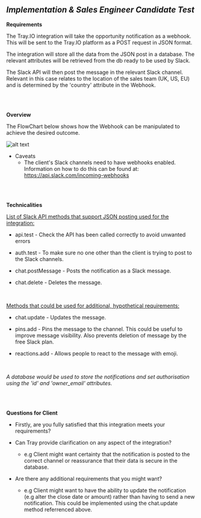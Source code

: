 *Implementation & Sales Engineer Candidate Test*
---

**Requirements**

The Tray.IO integration will take the opportunity notification as a webhook. This will be sent to the Tray.IO platform as a POST request in JSON format.

The integration will store all the data from the JSON post in a database. The relevant attributes will be retrieved from the db  ready to be used by Slack.


The Slack API will then post the message in the relevant Slack channel. Relevant in this case relates to the location of the sales team (UK, US, EU) and is determined by the 'country' attribute in the Webhook.

</br>
</br>

**Overview**

The FlowChart below shows how the Webhook can be manipulated to achieve the desired outcome.

![alt text](https://github.com/hotblack86/Tray_TT/blob/master/Platform_Integration_Task/Tray%20Integration%20FlowChart.png)


- Caveats
    - The client's Slack channels need to have webhooks enabled. Information on how to do this can be found at:
    https://api.slack.com/incoming-webhooks

</br>
</br>

**Technicalities**

<ins>List of Slack API methods that support JSON posting used for the integration:</ins>

- api.test   - Check the API has been called correctly to avoid unwanted errors

- auth.test   - To make sure no one other than the client is trying to post to the Slack channels.

- chat.postMessage   - Posts the notification as a Slack message.

- chat.delete   - Deletes the message.
</br>

<ins>Methods that could be used for additional, hypothetical requirements:</ins>

- chat.update  - Updates the message.

- pins.add   - Pins the message to the channel. This could be useful to improve message visibility. Also prevents deletion of message by the free Slack plan.

- reactions.add   - Allows people to react to the message with emoji.

</br>

_A database would be used to store the notifications and set authorisation using the 'id' and 'owner_email' attributes._

</br>
</br>

**Questions for Client**

- Firstly, are you fully satisfied that this integration meets your requirements?

- Can Tray provide clarification on any aspect of the integration?
  - e.g Client might want certainty that the notification is posted to the correct channel or reassurance that their data is secure in the database.


- Are there any additional requirements that you might want?
  - e.g Client might want to have the ability to update the notification (e.g alter the close date or amount) rather than having to send a new notification. This could be implemented using the chat.update method referrenced above.
